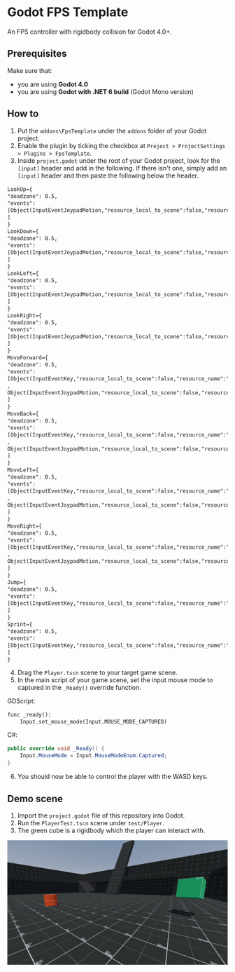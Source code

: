 # Godot FPS Template

An FPS controller with rigidbody collision for Godot 4.0+.

## Prerequisites

Make sure that:

- you are using **Godot 4.0**
- you are using **Godot with .NET 6 build** (Godot Mono version)

## How to

1. Put the `addons\FpsTemplate` under the `addons` folder of your Godot project.
2. Enable the plugin by ticking the checkbox at `Project > ProjectSettings > Plugins > FpsTemplate`.
3. Inside `project.godot` under the root of your Godot project, look for the `[input]` header and add in the following. If there isn't one, simply add an `[input]` header and then paste the following below the header.

```gdscript
LookUp={
"deadzone": 0.5,
"events": [Object(InputEventJoypadMotion,"resource_local_to_scene":false,"resource_name":"","device":-1,"axis":3,"axis_value":-1.0,"script":null)
]
}
LookDown={
"deadzone": 0.5,
"events": [Object(InputEventJoypadMotion,"resource_local_to_scene":false,"resource_name":"","device":-1,"axis":3,"axis_value":1.0,"script":null)
]
}
LookLeft={
"deadzone": 0.5,
"events": [Object(InputEventJoypadMotion,"resource_local_to_scene":false,"resource_name":"","device":-1,"axis":2,"axis_value":-1.0,"script":null)
]
}
LookRight={
"deadzone": 0.5,
"events": [Object(InputEventJoypadMotion,"resource_local_to_scene":false,"resource_name":"","device":-1,"axis":2,"axis_value":1.0,"script":null)
]
}
MoveForward={
"deadzone": 0.5,
"events": [Object(InputEventKey,"resource_local_to_scene":false,"resource_name":"","device":0,"window_id":0,"alt_pressed":false,"shift_pressed":false,"ctrl_pressed":false,"meta_pressed":false,"pressed":false,"keycode":87,"physical_keycode":0,"unicode":0,"echo":false,"script":null)
, Object(InputEventJoypadMotion,"resource_local_to_scene":false,"resource_name":"","device":-1,"axis":1,"axis_value":-1.0,"script":null)
]
}
MoveBack={
"deadzone": 0.5,
"events": [Object(InputEventKey,"resource_local_to_scene":false,"resource_name":"","device":0,"window_id":0,"alt_pressed":false,"shift_pressed":false,"ctrl_pressed":false,"meta_pressed":false,"pressed":false,"keycode":83,"physical_keycode":0,"unicode":0,"echo":false,"script":null)
, Object(InputEventJoypadMotion,"resource_local_to_scene":false,"resource_name":"","device":-1,"axis":1,"axis_value":1.0,"script":null)
]
}
MoveLeft={
"deadzone": 0.5,
"events": [Object(InputEventKey,"resource_local_to_scene":false,"resource_name":"","device":0,"window_id":0,"alt_pressed":false,"shift_pressed":false,"ctrl_pressed":false,"meta_pressed":false,"pressed":false,"keycode":65,"physical_keycode":0,"unicode":0,"echo":false,"script":null)
, Object(InputEventJoypadMotion,"resource_local_to_scene":false,"resource_name":"","device":-1,"axis":0,"axis_value":-1.0,"script":null)
]
}
MoveRight={
"deadzone": 0.5,
"events": [Object(InputEventKey,"resource_local_to_scene":false,"resource_name":"","device":0,"window_id":0,"alt_pressed":false,"shift_pressed":false,"ctrl_pressed":false,"meta_pressed":false,"pressed":false,"keycode":68,"physical_keycode":0,"unicode":0,"echo":false,"script":null)
, Object(InputEventJoypadMotion,"resource_local_to_scene":false,"resource_name":"","device":-1,"axis":0,"axis_value":1.0,"script":null)
]
}
Jump={
"deadzone": 0.5,
"events": [Object(InputEventKey,"resource_local_to_scene":false,"resource_name":"","device":0,"window_id":0,"alt_pressed":false,"shift_pressed":false,"ctrl_pressed":false,"meta_pressed":false,"pressed":false,"keycode":32,"physical_keycode":0,"unicode":0,"echo":false,"script":null)
]
}
Sprint={
"deadzone": 0.5,
"events": [Object(InputEventKey,"resource_local_to_scene":false,"resource_name":"","device":0,"window_id":0,"alt_pressed":false,"shift_pressed":false,"ctrl_pressed":false,"meta_pressed":false,"pressed":false,"keycode":4194325,"physical_keycode":0,"unicode":0,"echo":false,"script":null)
]
}
```

4. Drag the `Player.tscn` scene to your target game scene.
5. In the main script of your game scene, set the input mouse mode to captured in the `_Ready()` override function.

GDScript:

```gdscript
func _ready():
    Input.set_mouse_mode(Input.MOUSE_MODE_CAPTURED)
```

C#:

```csharp
public override void _Ready() {
    Input.MouseMode = Input.MouseModeEnum.Captured;
}
```

6. You should now be able to control the player with the WASD keys.

## Demo scene

1. Import the `project.godot` file of this repository into Godot.
2. Run the `PlayerTest.tscn` scene under `test/Player`.
3. The green cube is a rigidbody which the player can interact with.

![Demo](Demo.png)
